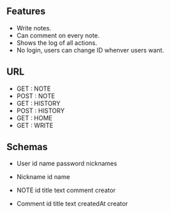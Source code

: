 ## Features

- Write notes. 
- Can comment on every note.
- Shows the log of all actions.
- No login, users can change ID whenver users want.

## URL

- GET : NOTE
- POST : NOTE
- GET : HISTORY
- POST : HISTORY 
- GET : HOME
- GET : WRITE

## Schemas

- User
  id
  name
  password
  nicknames

- Nickname
  id
  name
  

- NOTE
  id
  title
  text
  comment
  creator
  
- Comment
  id
  title
  text
  createdAt
  creator



